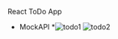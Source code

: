 React ToDo App
* MockAPI *![todo1](https://user-images.githubusercontent.com/96186050/190874159-184f6937-5c70-457b-919d-d825b3412239.png)
![todo2](https://user-images.githubusercontent.com/96186050/190874160-1bb36cda-c34c-4240-8a1a-24ee16a08580.png)
